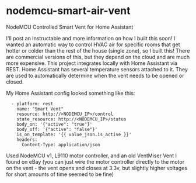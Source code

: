 # nodemcu-smart-air-vent
NodeMCU Controlled Smart Vent for Home Assistant

I'll post an Instructable and more information on how I built this soon! I wanted an automatic way to control HVAC air for specific rooms that get hotter or colder than the rest of the house (single zone), so I built this! There are commercial versions of this, but they depend on the cloud and are much more expensive. This project integrates locally with Home Assistant via REST. Home Assistant has several temperature sensors attached to it. They are used to automatically determine when the vent needs to be opened or closed.

My Home Assistant config looked something like this:
```
  - platform: rest
    name: "Smart Vent"
    resource: http://<NODEMCU_IP>/control
    state_resource: http://<NODEMCU_IP>/status
    body_on: '{"active": "true"}'
    body_off: '{"active": "false"}'
    is_on_template: '{{ value_json.is_active }}'
    headers:
      Content-Type: application/json
```
Used NodeMCU v1, L9110 motor controller, and an old VentMiser Vent I found on eBay (you can just wire the motor controller directly to the motor on the vent - the vent opens and closes at 3.3v, but slightly higher voltages for short amounts of time seemed to be fine)
